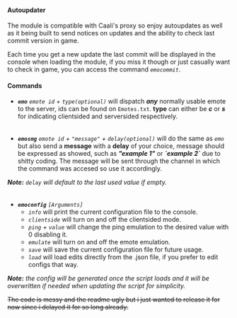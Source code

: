 #### Autoupdater

The module is compatible with Caali's proxy so enjoy autoupdates as well as it being built to send notices on updates and the ability to check last commit version in game.

Each time you get a new update the last commit will be displayed in the console when loading the module, if you miss it though or just casually want to check in game, you can access the command *`emocommit`*.

#### Commands

* ***`emo`*** *`emote id`* + *`type(optional)`* will dispatch ***any*** normally usable emote to the server, ids can be found on `Emotes.txt`. **type** can either be ***c*** or ***s*** for indicating clientsided and serversided respectively.
######
* ***`emosmg`*** *`emote id` + `"message"` + `delay(optional)`* will do the same as *`emo`* but also send a **message** with a **delay** of your choice, message should be expressed as showed, such as ***"example 1"*** or ***\`example 2\`*** due to shitty coding. The message will be sent through the channel in which the command was accesed so use it accordingly.

***Note:*** *`delay` will default to the last used value if empty.*
######

* ***`emoconfig`*** *`[Arguments]`*
  - *`info`* will print the current configuration file to the console.
  - *`clientside`* will turn on and off the clientsided mode.
  - *`ping` + `value`* will change the ping emulation to the desired value with 0 disabling it.
  - *`emulate`* will turn on and off the emote emulation.
  - *`save`* will save the current configuration file for future usage.
  - *`load`* will load edits directly from the .json file, if you prefer to edit configs that way.

***Note:*** *the config will be generated once the script loads and it will be overwritten if needed when updating the script for simplicity.*

~~The code is messy and the readme ugly but i just wanted to release it for now since i delayed it for so long already.~~